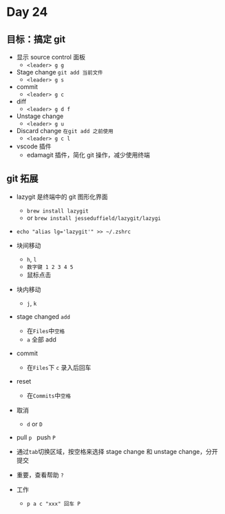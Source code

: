 # Day 24

## 目标：搞定 git

- 显示 source control 面板
  - `<leader> g g`
- Stage change `git add 当前文件`
  - `<leader> g s`
- commit
  - `<leader> g c`
- diff
  - `<leader> g d f`
- Unstage change
  - `<leader> g u`
- Discard change `在git add 之前使用`
  - `<leader> g c l`
- vscode 插件
  - edamagit 插件，简化 git 操作，减少使用终端

## git 拓展

- lazygit 是终端中的 git 图形化界面
  - `brew install lazygit`
  - or `brew install jesseduffield/lazygit/lazygi`
- `echo "alias lg='lazygit'" >> ~/.zshrc`
- 块间移动
  - `h`, `l`
  - `数字键 1 2 3 4 5`
  - 鼠标点击
- 块内移动
  - `j`, `k`
- stage changed `add`
  - 在`Files`中`空格`
  - `a` 全部 add
- commit
  - 在`Files`下 `c` 录入后回车
- reset
  - 在`Commits`中`空格`
- 取消
  - `d` or `D`
- pull `p` &nbsp; push `P`

- 通过`tab`切换区域，按空格来选择 stage change 和 unstage change，分开提交

- 重要，查看帮助 `?`

- 工作
  - `p a c "xxx" 回车 P`
